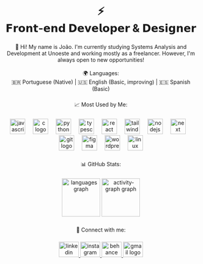 <h1 align="center">⚡​​<br>𝗙𝗿𝗼𝗻𝘁-𝗲𝗻𝗱 𝗗𝗲𝘃𝗲𝗹𝗼𝗽𝗲𝗿 & 𝗗𝗲𝘀𝗶𝗴𝗻𝗲𝗿</h1>

###

<p align="center">👋 Hi! My name is João. I'm currently studying Systems Analysis and Development at Unoeste and working mostly as a freelancer. However, I'm always open to new opportunities!<br><br>🌍 Languages:<br> 🇧🇷 Portuguese (Native) | 🇺🇸 English (Basic, improving) | 🇪🇸 Spanish (Basic)</p>

###

<p align="center">📈 Most Used by Me:</p>

###

<div align="center">
  <img src="https://skillicons.dev/icons?i=js" height="40" alt="javascript logo"  />
  <img width="12" />
  <img src="https://skillicons.dev/icons?i=c" height="40" alt="c logo"  />
  <img width="12" />
  <img src="https://skillicons.dev/icons?i=py" height="40" alt="python logo"  />
  <img width="12" />
  <img src="https://skillicons.dev/icons?i=typescript" height="40" alt="typescript logo"  />
  <img width="12" />
  <img src="https://skillicons.dev/icons?i=react" height="40" alt="react logo"  />
  <img width="12" />
  <img src="https://skillicons.dev/icons?i=tailwind" height="40" alt="tailwindcss logo"  />
  <img width="12" />
  <img src="https://skillicons.dev/icons?i=nodejs" height="40" alt="nodejs logo"  />
  <img width="12" />
  <img src="https://skillicons.dev/icons?i=next" height="40" alt="next logo"  />
  <img width="12" />
  <img src="https://skillicons.dev/icons?i=git" height="40" alt="git logo"  />
  <img width="12" />
  <img src="https://skillicons.dev/icons?i=figma" height="40" alt="figma logo"  />
  <img width="12" />
  <img src="https://skillicons.dev/icons?i=wordpress" height="40" alt="wordpress logo"  />
  <img width="12" />
  <img src="https://skillicons.dev/icons?i=linux" height="40" alt="linux logo"  />
</div>

###

<p align="center">📊 GitHub Stats:</p>

###

<div align="center">
  <img src="https://github-readme-stats.vercel.app/api/top-langs?username=uwjota&locale=en&hide_title=true&layout=compact&card_width=320&langs_count=6&theme=vision-friendly-dark&hide_border=true&order=2" height="100" alt="languages graph"  />
  <img src="https://github-readme-activity-graph.vercel.app/graph?username=uwjota&radius=16&theme=high-contrast&area=true&order=5&hide_title=true&hide_border=true" height="100" alt="activity-graph graph"  />
</div>

###

<p align="center">📲 Connect with me:</p>

###

<div align="center">
  <a href="https://www.linkedin.com/in/joao-marcelo-venancio-ribeiro" target="_blank">
    <img src="https://raw.githubusercontent.com/maurodesouza/profile-readme-generator/master/src/assets/icons/social/linkedin/default.svg" width="52" height="40" alt="linkedin logo"  />
  </a>
  <a href="https://www.instagram.com/uwjota/" target="_blank">
    <img src="https://raw.githubusercontent.com/maurodesouza/profile-readme-generator/master/src/assets/icons/social/instagram/default.svg" width="52" height="40" alt="instagram logo"  />
  </a>
  <a href="https://www.behance.net/joaovenancio2" target="_blank">
    <img src="https://raw.githubusercontent.com/maurodesouza/profile-readme-generator/master/src/assets/icons/social/behance/default.svg" width="52" height="40" alt="behance logo"  />
  </a>
  <a href="mailto:uwjota@gmail.com" target="_blank">
    <img src="https://raw.githubusercontent.com/maurodesouza/profile-readme-generator/master/src/assets/icons/social/gmail/default.svg" width="52" height="40" alt="gmail logo"  />
  </a>
</div>

###
